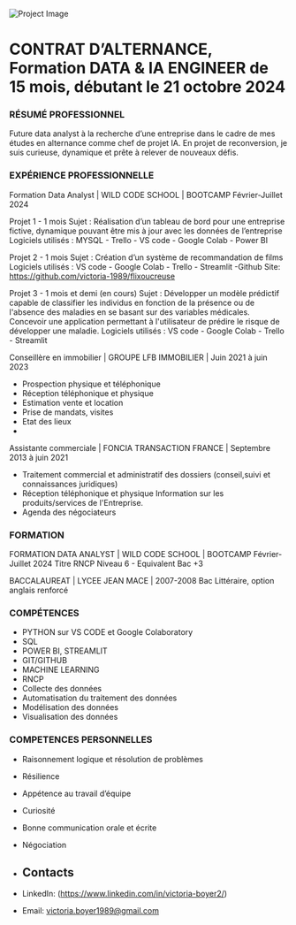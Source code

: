 ![Project Image](https://raw.githubusercontent.com/victoria-1989/portfolio/6d6fce7e3b7b7c8c131f5f730468815210dfb727/assets/Projet%20Supprimer%20un%20arri%C3%A8re-plan.png)

# CONTRAT D’ALTERNANCE, Formation DATA & IA ENGINEER de 15 mois, débutant le 21 octobre 2024


### RÉSUMÉ PROFESSIONNEL
Future data analyst à la recherche d’une entreprise dans le cadre de mes études en alternance comme chef de projet IA. En projet de reconversion, je suis curieuse, dynamique et prête à relever de nouveaux défis.

### EXPÉRIENCE PROFESSIONNELLE
Formation Data Analyst | WILD CODE SCHOOL | BOOTCAMP Février-Juillet 2024

Projet 1 - 1 mois Sujet : Réalisation d’un tableau de bord pour une entreprise fictive, dynamique pouvant être mis à jour avec les données de l’entreprise Logiciels utilisés : MYSQL - Trello - VS code - Google Colab - Power BI

Projet 2 - 1 mois Sujet : Création d’un système de recommandation de films Logiciels utilisés : VS code - Google Colab - Trello - Streamlit -Github Site: https://github.com/victoria-1989/flixoucreuse

Projet 3 - 1 mois et demi (en cours) Sujet : Développer un modèle prédictif capable de classifier les individus en fonction de la présence ou de l'absence des maladies en se basant sur des variables médicales. Concevoir une application permettant à l'utilisateur de prédire le risque de développer une maladie. Logiciels utilisés : VS code - Google Colab - Trello - Streamlit

Conseillère en immobilier | GROUPE LFB IMMOBILIER | Juin 2021 à juin 2023
- Prospection physique et téléphonique
- Réception téléphonique et physique
- Estimation vente et location
- Prise de mandats, visites
- Etat des lieux
- 
Assistante commerciale | FONCIA TRANSACTION FRANCE | Septembre 2013 à juin 2021 
- Traitement commercial et administratif des dossiers (conseil,suivi et connaissances juridiques) 
- Réception téléphonique et physique Information sur les produits/services de l'Entreprise. 
- Agenda des négociateurs

### FORMATION
FORMATION DATA ANALYST | WILD CODE SCHOOL | BOOTCAMP Février-Juillet 2024
Titre RNCP Niveau 6 - Equivalent Bac +3

BACCALAUREAT | LYCEE JEAN MACE | 2007-2008
Bac Littéraire, option anglais renforcé
 
### COMPÉTENCES
- PYTHON sur VS CODE et Google Colaboratory 
- SQL 
- POWER BI, STREAMLIT 
- GIT/GITHUB 
- MACHINE LEARNING 
- RNCP
- Collecte des données 
- Automatisation du traitement des données 
- Modélisation des données 
- Visualisation des données

### COMPETENCES PERSONNELLES
- Raisonnement logique et résolution de problèmes 
- Résilience 
- Appétence au travail d’équipe 
- Curiosité 
- Bonne communication orale et écrite
- Négociation

- ## Contacts
- LinkedIn: (https://www.linkedin.com/in/victoria-boyer2/)
- Email: victoria.boyer1989@gmail.com
